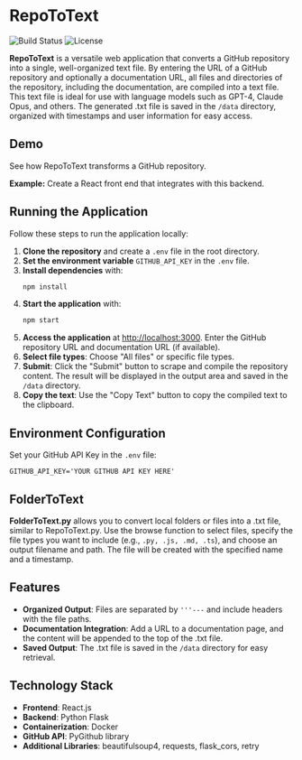 
# RepoToText

![Build Status](https://github.com/bfuerholz/GitToText/actions/workflows/build.yml/badge.svg)
![License](https://img.shields.io/github/license/bfuerholz/GitToText)

**RepoToText** is a versatile web application that converts a GitHub repository into a single, well-organized text file. By entering the URL of a GitHub repository and optionally a documentation URL, all files and directories of the repository, including the documentation, are compiled into a text file. This text file is ideal for use with language models such as GPT-4, Claude Opus, and others. The generated .txt file is saved in the `/data` directory, organized with timestamps and user information for easy access.

## Demo

See how RepoToText transforms a GitHub repository.

**Example:** Create a React front end that integrates with this backend.

## Running the Application

Follow these steps to run the application locally:

1. **Clone the repository** and create a `.env` file in the root directory.
2. **Set the environment variable** `GITHUB_API_KEY` in the `.env` file.
3. **Install dependencies** with:
   ```bash
   npm install
   ```
4. **Start the application** with:
   ```bash
   npm start
   ```
5. **Access the application** at [http://localhost:3000](http://localhost:3000). Enter the GitHub repository URL and documentation URL (if available).
6. **Select file types**: Choose "All files" or specific file types.
7. **Submit**: Click the "Submit" button to scrape and compile the repository content. The result will be displayed in the output area and saved in the `/data` directory.
8. **Copy the text**: Use the "Copy Text" button to copy the compiled text to the clipboard.

## Environment Configuration

Set your GitHub API Key in the `.env` file:

```
GITHUB_API_KEY='YOUR GITHUB API KEY HERE'
```

## FolderToText

**FolderToText.py** allows you to convert local folders or files into a .txt file, similar to RepoToText.py. Use the browse function to select files, specify the file types you want to include (e.g., `.py, .js, .md, .ts`), and choose an output filename and path. The file will be created with the specified name and a timestamp.

## Features

- **Organized Output**: Files are separated by `'''---` and include headers with the file paths.
- **Documentation Integration**: Add a URL to a documentation page, and the content will be appended to the top of the .txt file.
- **Saved Output**: The .txt file is saved in the `/data` directory for easy retrieval.

## Technology Stack

- **Frontend**: React.js
- **Backend**: Python Flask
- **Containerization**: Docker
- **GitHub API**: PyGithub library
- **Additional Libraries**: beautifulsoup4, requests, flask_cors, retry
